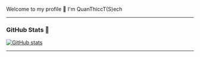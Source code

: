  Welcome to my profile 👋
I'm QuanThiccT(S)ech
***
### GitHub Stats 🌠
[![GitHub stats](https://github-readme-stats.vercel.app/api?username=QuanThiccTech&theme=tokyonight&hide_border=true)](https://globalmc.com.vn)
***
